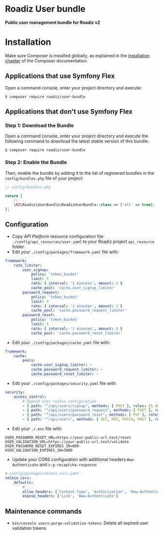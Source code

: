 # Roadiz User bundle
**Public user management bundle for Roadiz v2**

Installation
============

Make sure Composer is installed globally, as explained in the
[installation chapter](https://getcomposer.org/doc/00-intro.md)
of the Composer documentation.

Applications that use Symfony Flex
----------------------------------

Open a command console, enter your project directory and execute:

```console
$ composer require roadiz/user-bundle
```

Applications that don't use Symfony Flex
----------------------------------------

### Step 1: Download the Bundle

Open a command console, enter your project directory and execute the
following command to download the latest stable version of this bundle:

```console
$ composer require roadiz/user-bundle
```

### Step 2: Enable the Bundle

Then, enable the bundle by adding it to the list of registered bundles
in the `config/bundles.php` file of your project:

```php
// config/bundles.php

return [
    // ...
    \RZ\Roadiz\UserBundle\RoadizUserBundle::class => ['all' => true],
];
```

## Configuration

- Copy *API Platform* resource configuration file: `./config/api_resources/user.yaml` to your Roadiz project `api_resource` folder.
- Edit your `./config/packages/framework.yaml` file with:
```yaml
framework:
    rate_limiter:
        user_signup:
            policy: 'token_bucket'
            limit: 5
            rate: { interval: '1 minutes', amount: 3 }
            cache_pool: 'cache.user_signup_limiter'
        password_request:
            policy: 'token_bucket'
            limit: 3
            rate: { interval: '1 minutes', amount: 3 }
            cache_pool: 'cache.password_request_limiter'
        password_reset:
            policy: 'token_bucket'
            limit: 3
            rate: { interval: '1 minutes', amount: 3 }
            cache_pool: 'cache.password_reset_limiter'
```
- Edit your `./config/packages/cache.yaml` file with:
```yaml
framework:
    cache:
        pools:
            cache.user_signup_limiter: ~
            cache.password_request_limiter: ~
            cache.password_reset_limiter: ~
```
- Edit your `./config/packages/security.yaml` file with:
```yaml
security:
    access_control:
        # Append user routes configuration
        - { path: "^/api/users/signup", methods: [ POST ], roles: IS_AUTHENTICATED_ANONYMOUSLY }
        - { path: "^/api/users/password_request", methods: [ POST ], roles: IS_AUTHENTICATED_ANONYMOUSLY }
        - { path: "^/api/users/password_reset", methods: [ PUT ], roles: IS_AUTHENTICATED_ANONYMOUSLY }
        - { path: "^/api/users", methods: [ GET, PUT, PATCH, POST ], roles: ROLE_USER }
```
- Edit your `./.env` file with:
```dotenv
USER_PASSWORD_RESET_URL=https://your-public-url.test/reset
USER_VALIDATION_URL=https://your-public-url.test/validate
USER_PASSWORD_RESET_EXPIRES_IN=600
USER_VALIDATION_EXPIRES_IN=3600
```
- Update your CORS configuration with additional headers `Www-Authenticate` and `x-g-recaptcha-response`:
```yaml
# config/packages/nelmio_cors.yaml
nelmio_cors:
    defaults:
        # ...
        allow_headers: ['Content-Type', 'Authorization', 'Www-Authenticate', 'x-g-recaptcha-response']
        expose_headers: ['Link', 'Www-Authenticate']
```


## Maintenance commands

- `bin/console users:purge-validation-tokens`: Delete all expired user validation tokens
